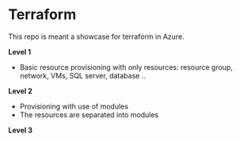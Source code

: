 # Terraform

This repo is meant a showcase for terraform in Azure.



**Level 1**

- Basic resource provisioning with only resources: resource group, network, VMs, SQL server, database ..

**Level 2**

- Provisioning with use of modules
- The resources are separated into modules 

**Level 3**



